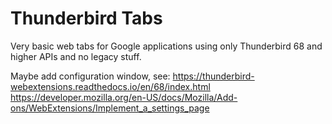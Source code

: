 
# Thunderbird Tabs

Very basic web tabs for Google applications using only Thunderbird 68 and higher APIs and no legacy stuff.

Maybe add configuration window, see:
https://thunderbird-webextensions.readthedocs.io/en/68/index.html
https://developer.mozilla.org/en-US/docs/Mozilla/Add-ons/WebExtensions/Implement_a_settings_page

